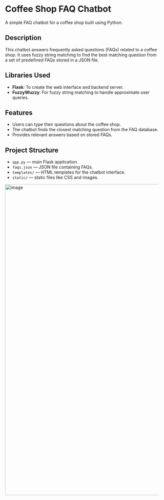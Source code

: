 # Coffee Shop FAQ Chatbot

A simple FAQ chatbot for a coffee shop built using Python.

## Description

This chatbot answers frequently asked questions (FAQs) related to a coffee shop. It uses fuzzy string matching to find the best matching question from a set of predefined FAQs stored in a JSON file.

## Libraries Used

- **Flask**: To create the web interface and backend server.
- **FuzzyWuzzy**: For fuzzy string matching to handle approximate user queries.

## Features

- Users can type their questions about the coffee shop.
- The chatbot finds the closest matching question from the FAQ database.
- Provides relevant answers based on stored FAQs.

## Project Structure

- `app.py` — main Flask application.
- `faqs.json` — JSON file containing FAQs.
- `templates/` — HTML templates for the chatbot interface.
- `static/` — static files like CSS and images.


<img width="1920" height="1020" alt="image" src="https://github.com/user-attachments/assets/9390bb4d-8c80-404b-9b4b-6a78baffe3b4" />


